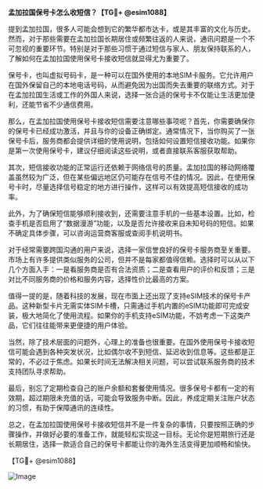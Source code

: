 **孟加拉国保号卡怎么收短信？【TG💪+ @esim1088】**

提到孟加拉国，很多人可能会想到它的繁华都市达卡，或是其丰富的文化与历史。然而，对于那些需要在孟加拉国长期居住或频繁往返的人来说，通讯问题是一个不可忽视的重要环节。特别是对于那些习惯于通过短信与家人、朋友保持联系的人，了解如何在孟加拉国使用保号卡接收短信就显得尤为重要了。

保号卡，也叫虚拟号码卡，是一种可以在国外使用的本地SIM卡服务。它允许用户在国外保留自己的本地电话号码，从而避免因为出国而失去重要的联络方式。对于在孟加拉国生活或工作的外国人来说，选择一张合适的保号卡不仅能让生活更加便利，还能节省不少通信费用。

那么，在孟加拉国使用保号卡接收短信需要注意哪些事项呢？首先，你需要确保你的保号卡已经成功激活，并且与你的设备正确绑定。通常情况下，当你购买了一张保号卡后，服务商都会提供详细的使用说明，包括如何设置短信接收功能。如果你是第一次使用保号卡，建议仔细阅读这些说明，或者直接联系客服获取帮助。

其次，短信接收功能的正常运行还依赖于网络信号的质量。孟加拉国的移动网络覆盖虽然较为广泛，但在某些偏远地区仍可能存在信号不佳的情况。因此，在使用保号卡时，尽量选择信号稳定的地方进行操作，这样可以有效提高短信接收的成功率。

此外，为了确保短信能够顺利接收到，还需要注意手机的一些基本设置。比如，检查手机是否启用了“数据漫游”功能，以及是否允许接收来自未知号码的短信。如果不确定具体步骤，可以咨询运营商客服或查阅手机说明书。

对于经常需要跨国沟通的用户来说，选择一家信誉良好的保号卡服务商至关重要。市场上有许多提供类似服务的公司，但并不是每家都值得信赖。选择时可以从以下几个方面入手：一是看服务商是否有合法资质；二是查看用户的评价和反馈；三是对比不同服务商的价格和服务内容，选择性价比最高的方案。

值得一提的是，随着科技的发展，现在市面上还出现了支持eSIM技术的保号卡产品。这种新型卡片无需实体SIM卡槽，只需通过手机内置的eSIM功能即可完成安装，极大地简化了使用流程。如果你的手机支持eSIM功能，不妨考虑一下这类产品，它们往往能带来更便捷的用户体验。

当然，除了技术层面的问题外，心理上的准备也很重要。在国外使用保号卡接收短信可能会遇到各种突发状况，比如偶尔收不到短信、延迟收到信息等。这些都是正常的，不必过于焦虑。如果长时间无法解决相关问题，可以尝试联系服务商的技术支持团队寻求帮助。

最后，别忘了定期检查自己的账户余额和套餐使用情况。很多保号卡都有一定的有效期，超过期限未充值的话，可能会导致服务中断。因此，养成定期关注账户状态的习惯，有助于保障通讯的连续性。

总之，在孟加拉国使用保号卡接收短信并不是一件复杂的事情，只要按照正确的步骤操作，并做好必要的准备工作，就能轻松实现这一目标。无论你是短期旅行还是长期居住，选择一款适合自己的保号卡都能让你的海外生活变得更加顺畅和愉快。

【TG💪+ @esim1088】 

![Image](https://i.postimg.cc/4NQfJmqS/Snipaste-2025-05-13-00-14-12.png)